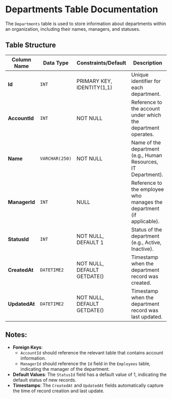 # Departments Table Documentation

The `Departments` table is used to store information about departments within an organization, including their names, managers, and statuses.

## Table Structure

| Column Name   | Data Type      | Constraints/Default         | Description                                                           |
| ------------- | -------------- | --------------------------- | --------------------------------------------------------------------- |
| **Id**        | `INT`          | PRIMARY KEY, IDENTITY(1,1)  | Unique identifier for each department.                                |
| **AccountId** | `INT`          | NOT NULL                    | Reference to the account under which the department operates.         |
| **Name**      | `VARCHAR(250)` | NOT NULL                    | Name of the department (e.g., Human Resources, IT Department).        |
| **ManagerId** | `INT`          | NULL                        | Reference to the employee who manages the department (if applicable). |
| **StatusId**  | `INT`          | NOT NULL, DEFAULT 1         | Status of the department (e.g., Active, Inactive).                    |
| **CreatedAt** | `DATETIME2`    | NOT NULL, DEFAULT GETDATE() | Timestamp when the department record was created.                     |
| **UpdatedAt** | `DATETIME2`    | NOT NULL, DEFAULT GETDATE() | Timestamp when the department record was last updated.                |

## Notes:

- **Foreign Keys**:
  - `AccountId` should reference the relevant table that contains account information.
  - `ManagerId` should reference the `Id` field in the `Employees` table, indicating the manager of the department.
- **Default Values**: The `StatusId` field has a default value of 1, indicating the default status of new records.
- **Timestamps**: The `CreatedAt` and `UpdatedAt` fields automatically capture the time of record creation and last update.
